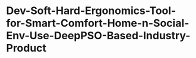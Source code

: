 # Dev-Soft-Hard-Ergonomics-Tool-for-Smart-Comfort-Home-n-Social-Env-Use-DeepPSO-Based-Industry-Product